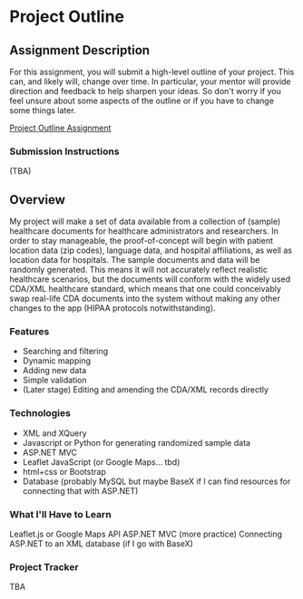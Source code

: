 # Project Outline

## Assignment Description
For this assignment, you will submit a high-level outline of your project. This can, and likely will, change over time. In particular, your mentor will provide direction and feedback to help sharpen your ideas. So don't worry if you feel unsure about some aspects of the outline or if you have to change some things later.

[Project Outline Assignment](https://education.launchcode.org/liftoff/modules/assignments/project-outline)

### Submission Instructions
(TBA)

## Overview
My project will make a set of data available from a collection of (sample) healthcare documents for healthcare administrators and researchers.  In order to stay manageable, the proof-of-concept will begin with patient location data (zip codes), language data, and hospital affiliations, as well as location data for hospitals.  The sample documents and data will be randomly generated.  This means it will not accurately reflect realistic healthcare scenarios, but the documents will conform with the widely used CDA/XML healthcare standard, which means that one could conceivably swap real-life CDA documents into the system without making any other changes to the app (HIPAA protocols notwithstanding).

### Features
- Searching and filtering
- Dynamic mapping
- Adding new data
- Simple validation
- (Later stage) Editing and amending the CDA/XML records directly


### Technologies
- XML and XQuery
- Javascript or Python for generating randomized sample data
- ASP.NET MVC
- Leaflet JavaScript (or Google Maps... tbd)
- html+css or Bootstrap
- Database (probably MySQL but maybe BaseX if I can find resources for connecting that with ASP.NET)

### What I'll Have to Learn
Leaflet.js or Google Maps API
ASP.NET MVC (more practice)
Connecting ASP.NET to an XML database (if I go with BaseX)

### Project Tracker
TBA
